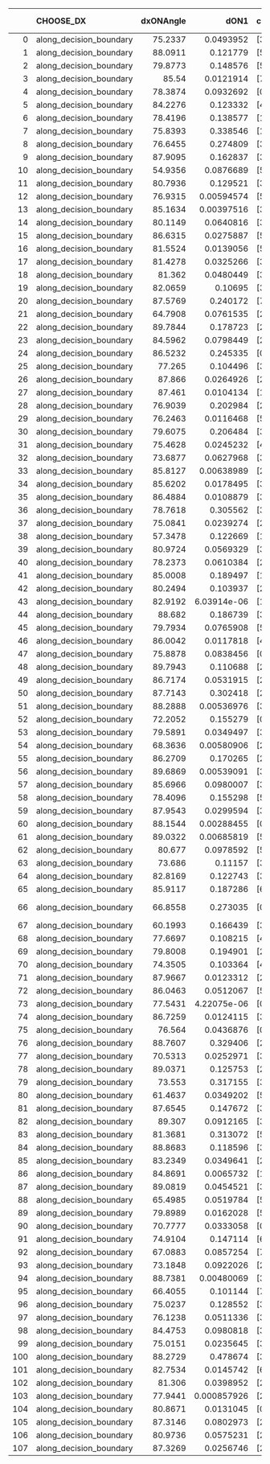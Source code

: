 |     | CHOOSE_DX               |   dxONAngle |        dON1 | cIDON1   |   dON_patch_1 |   nTON |         dON |   dxOFFAngle |       dOFF1 | cIDOFF1   |   dOFF_patch_1 |   nTOFF |        dOFF | SUCCESS   |   nExp |   dual_point_id |   subpoint_time_seconds |   total_execution_time |        logp |        dOFF/dON | Vote dOFF>dON   |
|----:|:------------------------|------------:|------------:|:---------|--------------:|-------:|------------:|-------------:|------------:|:----------|---------------:|--------:|------------:|:----------|-------:|----------------:|------------------------:|-----------------------:|------------:|----------------:|:----------------|
|   0 | along_decision_boundary |     75.2337 | 0.0493952   | [3 5]    |   0.0493952   |      1 | 0.0493952   |      74.6656 | 0.0538581   | [3 5]     |    0.0538581   |       1 | 0.0538581   | True      |      1 |               1 |                1.83563  |                2.39825 |  0          |     1.09035     | True            |
|   1 | along_decision_boundary |     88.0911 | 0.121779    | [5 7]    |   0.121779    |      1 | 0.121779    |      87.0783 | 0.15157     | [5 7]     |    0.15157     |       1 | 0.15157     | True      |      2 |               3 |                1.79582  |                6.87134 | -0.5        |     1.24464     | True            |
|   2 | along_decision_boundary |     79.8773 | 0.148576    | [5 7]    |   0.148576    |      1 | 0.148576    |      80.9653 | 0.0459782   | [5 7]     |    0.0459782   |       1 | 0.0459782   | False     |      3 |               4 |                1.98679  |                8.8677  | -1          |     0.30946     | False           |
|   3 | along_decision_boundary |     85.54   | 0.0121914   | [7 9]    |   0.0121914   |      1 | 0.0121914   |      87.4918 | 0.0216698   | [7 9]     |    0.0216698   |       1 | 0.0216698   | True      |      4 |               5 |                0.911108 |                9.7878  | -0.166667   |     1.77747     | True            |
|   4 | along_decision_boundary |     78.3874 | 0.0932692   | [0 1]    |   0.0932692   |      1 | 0.0932692   |      67.8007 | 0.215014    | [0 1]     |    0.215014    |       1 | 0.215014    | True      |      5 |               6 |                2.11652  |               11.9093  | -0.5        |     2.30531     | True            |
|   5 | along_decision_boundary |     84.2276 | 0.123332    | [4 7]    |   0.123332    |      1 | 0.123332    |      85.1178 | 0.214754    | [4 7]     |    0.214754    |       1 | 0.214754    | True      |      6 |               7 |                1.49082  |               13.4051  | -0.9        |     1.74128     | True            |
|   6 | along_decision_boundary |     78.4196 | 0.138577    | [1 2]    |   0.138577    |      1 | 0.138577    |      57.2133 | 0.0618129   | [0 2]     |    0.0618129   |       1 | 0.0618129   | False     |      7 |               9 |                1.97866  |               16.7152  | -1.33333    |     0.446054    | False           |
|   7 | along_decision_boundary |     75.8393 | 0.338546    | [1 7]    |   0.338546    |      1 | 0.338546    |      77.9706 | 0.0987322   | [0 7]     |    0.0987322   |       1 | 0.0987322   | False     |      8 |              10 |                2.65747  |               19.3816  | -0.642857   |     0.291636    | False           |
|   8 | along_decision_boundary |     76.6455 | 0.274809    | [3 7]    |   0.274809    |      1 | 0.274809    |      72.6775 | 0.159827    | [3 7]     |    0.159827    |       1 | 0.159827    | False     |      9 |              11 |                3.29884  |               22.6855  | -0.25       |     0.581593    | False           |
|   9 | along_decision_boundary |     87.9095 | 0.162837    | [3 7]    |   0.162837    |      1 | 0.162837    |      85.9948 | 0.017936    | [3 7]     |    0.017936    |       1 | 0.017936    | False     |     10 |              12 |                1.70703  |               24.4025  | -0.0555556  |     0.110147    | False           |
|  10 | along_decision_boundary |     54.9356 | 0.0876689   | [5 7]    |   0.0876689   |      1 | 0.0876689   |      61.1683 | 0.0859251   | [5 7]     |    0.0859251   |       1 | 0.0859251   | False     |     11 |              13 |                1.70549  |               26.1156  | -0          |     0.980108    | False           |
|  11 | along_decision_boundary |     80.7936 | 0.129521    | [3 4]    |   0.129521    |      1 | 0.129521    |      84.9295 | 0.04091     | [3 4]     |    0.04091     |       1 | 0.04091     | False     |     12 |              14 |                0.940256 |               27.0653  | -0.0454545  |     0.315856    | False           |
|  12 | along_decision_boundary |     76.9315 | 0.00594574  | [5 9]    |   0.00594574  |      1 | 0.00594574  |      80.5193 | 0.0124565   | [5 9]     |    0.0124565   |       1 | 0.0124565   | True      |     13 |              15 |                1.40267  |               28.476   | -0.166667   |     2.09502     | True            |
|  13 | along_decision_boundary |     85.1634 | 0.00397516  | [3 9]    |   0.00397516  |      1 | 0.00397516  |      86.9129 | 0.172935    | [3 9]     |    0.172935    |       1 | 0.172935    | True      |     14 |              16 |                1.58612  |               30.0706  | -0.0384615  |    43.5039      | True            |
|  14 | along_decision_boundary |     80.1149 | 0.0640816   | [3 7]    |   0.0640816   |      1 | 0.0640816   |      82.7463 | 0.256689    | [3 7]     |    0.256689    |       1 | 0.256689    | True      |     15 |              17 |                1.35354  |               31.4363  | -0          |     4.00565     | True            |
|  15 | along_decision_boundary |     86.6315 | 0.0275887   | [5 9]    |   0.0275887   |      1 | 0.0275887   |      86.683  | 0.389004    | [5 9]     |    0.389004    |       1 | 0.389004    | True      |     16 |              19 |                1.64572  |               35.315   | -0.0333333  |    14.1001      | True            |
|  16 | along_decision_boundary |     81.5524 | 0.0139056   | [5 7]    |   0.0139056   |      1 | 0.0139056   |      84.0761 | 0.214994    | [5 7]     |    0.214994    |       1 | 0.214994    | True      |     17 |              20 |                1.06884  |               36.3939  | -0.125      |    15.461       | True            |
|  17 | along_decision_boundary |     81.4278 | 0.0325266   | [3 5]    |   0.0325266   |      1 | 0.0325266   |      80.9211 | 0.0158579   | [3 5]     |    0.0158579   |       1 | 0.0158579   | False     |     18 |              21 |                0.897515 |               37.2984  | -0.264706   |     0.487536    | False           |
|  18 | along_decision_boundary |     81.362  | 0.0480449   | [3 7]    |   0.0480449   |      1 | 0.0480449   |      84.5716 | 0.25354     | [3 7]     |    0.25354     |       1 | 0.25354     | True      |     19 |              22 |                2.12104  |               39.4278  | -0.111111   |     5.27715     | True            |
|  19 | along_decision_boundary |     82.0659 | 0.10695     | [3 5]    |   0.10695     |      1 | 0.10695     |      80.964  | 0.0428356   | [3 5]     |    0.0428356   |       1 | 0.0428356   | False     |     20 |              23 |                0.877765 |               40.3167  | -0.236842   |     0.40052     | False           |
|  20 | along_decision_boundary |     87.5769 | 0.240172    | [7 9]    |   0.240172    |      1 | 0.240172    |      81.6198 | 0.16013     | [7 9]     |    0.16013     |       1 | 0.16013     | False     |     21 |              24 |                1.74229  |               42.068   | -0.1        |     0.666732    | False           |
|  21 | along_decision_boundary |     64.7908 | 0.0761535   | [2 5]    |   0.0761535   |      1 | 0.0761535   |      66.7304 | 0.139476    | [2 5]     |    0.139476    |       1 | 0.139476    | True      |     22 |              25 |                1.44197  |               43.5191  | -0.0238095  |     1.83151     | True            |
|  22 | along_decision_boundary |     89.7844 | 0.178723    | [2 5]    |   0.178723    |      1 | 0.178723    |      89.0903 | 0.0194077   | [2 5]     |    0.0194077   |       1 | 0.0194077   | False     |     23 |              26 |                1.49759  |               45.0299  | -0.0909091  |     0.108591    | False           |
|  23 | along_decision_boundary |     84.5962 | 0.0798449   | [2 4]    |   0.0798449   |      1 | 0.0798449   |      76.7455 | 0.0321989   | [2 4]     |    0.0321989   |       1 | 0.0321989   | False     |     24 |              28 |                0.931695 |               46.0112  | -0.0217391  |     0.403268    | False           |
|  24 | along_decision_boundary |     86.5232 | 0.245335    | [0 1]    |   0.245335    |      1 | 0.245335    |      89.3982 | 0.00603922  | [0 1]     |    0.00603922  |       1 | 0.00603922  | False     |     25 |              29 |                0.792288 |               46.8134  | -0          |     0.0246162   | False           |
|  25 | along_decision_boundary |     77.265  | 0.104496    | [3 7]    |   0.104496    |      1 | 0.104496    |      75.9395 | 0.137648    | [3 7]     |    0.137648    |       1 | 0.137648    | True      |     26 |              30 |                1.51305  |               48.3355  | -0.02       |     1.31726     | True            |
|  26 | along_decision_boundary |     87.866  | 0.0264926   | [2 7]    |   0.0264926   |      1 | 0.0264926   |      89.1703 | 0.348366    | [2 7]     |    0.348366    |       1 | 0.348366    | True      |     27 |              31 |                1.77072  |               50.1168  | -0          |    13.1496      | True            |
|  27 | along_decision_boundary |     87.461  | 0.0104134   | [1 5]    |   0.0104134   |      1 | 0.0104134   |      85.7426 | 0.015265    | [0 5]     |    0.015265    |       1 | 0.015265    | True      |     28 |              33 |                0.854831 |               52.4536  | -0.0185185  |     1.46591     | True            |
|  28 | along_decision_boundary |     76.9039 | 0.202984    | [2 4]    |   0.202984    |      1 | 0.202984    |      74.9546 | 0.134105    | [2 4]     |    0.134105    |       1 | 0.134105    | False     |     29 |              34 |                2.05707  |               54.5218  | -0.0714286  |     0.660668    | False           |
|  29 | along_decision_boundary |     76.2463 | 0.0116468   | [5 7]    |   0.0116468   |      1 | 0.0116468   |      80.0272 | 0.155246    | [5 7]     |    0.155246    |       1 | 0.155246    | True      |     30 |              35 |                1.21958  |               55.7504  | -0.0172414  |    13.3295      | True            |
|  30 | along_decision_boundary |     79.6075 | 0.206484    | [3 5]    |   0.206484    |      1 | 0.206484    |      88.149  | 0.098417    | [3 5]     |    0.098417    |       1 | 0.098417    | False     |     31 |              36 |                1.22828  |               56.9897  | -0.0666667  |     0.476632    | False           |
|  31 | along_decision_boundary |     75.4628 | 0.0245232   | [4 5]    |   0.0245232   |      1 | 0.0245232   |      77.6627 | 0.0371927   | [4 5]     |    0.0371927   |       1 | 0.0371927   | True      |     32 |              37 |                0.976444 |               57.9713  | -0.016129   |     1.51663     | True            |
|  32 | along_decision_boundary |     73.6877 | 0.0627968   | [3 7]    |   0.0627968   |      1 | 0.0627968   |      70.0717 | 0.166126    | [3 7]     |    0.166126    |       1 | 0.166126    | True      |     33 |              38 |                1.04931  |               59.0317  | -0.0625     |     2.64545     | True            |
|  33 | along_decision_boundary |     85.8127 | 0.00638989  | [2 4]    |   0.00638989  |      1 | 0.00638989  |      86.2932 | 0.0372572   | [2 4]     |    0.0372572   |       1 | 0.0372572   | True      |     34 |              39 |                1.17418  |               60.2149  | -0.136364   |     5.83064     | True            |
|  34 | along_decision_boundary |     85.6202 | 0.0178495   | [3 5]    |   0.0178495   |      1 | 0.0178495   |      89.9392 | 0.0347101   | [3 5]     |    0.0347101   |       1 | 0.0347101   | True      |     35 |              40 |                0.850641 |               61.0741  | -0.235294   |     1.94459     | True            |
|  35 | along_decision_boundary |     86.4884 | 0.0108879   | [3 5]    |   0.0108879   |      1 | 0.0108879   |      86.9886 | 0.00588591  | [3 5]     |    0.00588591  |       1 | 0.00588591  | False     |     36 |              41 |                0.908597 |               61.9939  | -0.357143   |     0.54059     | False           |
|  36 | along_decision_boundary |     78.7618 | 0.305562    | [3 5]    |   0.305562    |      1 | 0.305562    |      78.5763 | 0.0612852   | [3 5]     |    0.0612852   |       1 | 0.0612852   | False     |     37 |              42 |                1.5639   |               63.5734  | -0.222222   |     0.200566    | False           |
|  37 | along_decision_boundary |     75.0841 | 0.0239274   | [2 6]    |   0.0239274   |      1 | 0.0239274   |      73.4025 | 0.0460271   | [2 6]     |    0.0460271   |       1 | 0.0460271   | True      |     38 |              43 |                1.05316  |               64.6385  | -0.121622   |     1.92362     | True            |
|  38 | along_decision_boundary |     57.3478 | 0.122669    | [1 8]    |   0.122669    |      1 | 0.122669    |      71.2418 | 0.028914    | [0 8]     |    0.028914    |       1 | 0.028914    | False     |     39 |              45 |                1.08311  |               68.0265  | -0.210526   |     0.235707    | False           |
|  39 | along_decision_boundary |     80.9724 | 0.0569329   | [3 7]    |   0.0569329   |      1 | 0.0569329   |      85.7171 | 0.0786712   | [3 7]     |    0.0786712   |       1 | 0.0786712   | True      |     40 |              47 |                2.11086  |               74.0098  | -0.115385   |     1.38182     | True            |
|  40 | along_decision_boundary |     78.2373 | 0.0610384   | [2 7]    |   0.0610384   |      1 | 0.0610384   |      77.2216 | 0.128163    | [2 7]     |    0.128163    |       1 | 0.128163    | True      |     41 |              48 |                1.32796  |               75.3478  | -0.2        |     2.0997      | True            |
|  41 | along_decision_boundary |     85.0008 | 0.189497    | [1 2]    |   0.189497    |      1 | 0.189497    |      88.1448 | 0.0169052   | [0 2]     |    0.0169052   |       1 | 0.0169052   | False     |     42 |              49 |                1.20448  |               76.5665  | -0.304878   |     0.0892106   | False           |
|  42 | along_decision_boundary |     80.2494 | 0.103937    | [2 7]    |   0.103937    |      1 | 0.103937    |      77.2344 | 0.0847372   | [2 7]     |    0.0847372   |       1 | 0.0847372   | False     |     43 |              50 |                1.87896  |               78.4594  | -0.190476   |     0.815275    | False           |
|  43 | along_decision_boundary |     82.9192 | 6.03914e-06 | [1 2]    |   6.03914e-06 |      1 | 6.03914e-06 |      84.4197 | 0.113747    | [0 2]     |    0.113747    |       1 | 0.113747    | True      |     44 |              51 |                0.732484 |               79.1989  | -0.104651   | 18835.1         | True            |
|  44 | along_decision_boundary |     88.682  | 0.186739    | [3 7]    |   0.186739    |      1 | 0.186739    |      83.3239 | 0.249538    | [3 7]     |    0.249538    |       1 | 0.249538    | True      |     45 |              52 |                2.29471  |               81.5029  | -0.181818   |     1.3363      | True            |
|  45 | along_decision_boundary |     79.7934 | 0.0765908   | [5 9]    |   0.0765908   |      1 | 0.0765908   |      79.89   | 0.0267561   | [5 9]     |    0.0267561   |       1 | 0.0267561   | False     |     46 |              53 |                2.26437  |               83.7743  | -0.277778   |     0.349339    | False           |
|  46 | along_decision_boundary |     86.0042 | 0.0117818   | [4 5]    |   0.0117818   |      1 | 0.0117818   |      81.9993 | 0.0924372   | [4 5]     |    0.0924372   |       1 | 0.0924372   | True      |     47 |              54 |                1.76033  |               85.5517  | -0.173913   |     7.84576     | True            |
|  47 | along_decision_boundary |     75.8878 | 0.0838456   | [0 1]    |   0.0838456   |      1 | 0.0838456   |      74.8669 | 0.10315     | [0 1]     |    0.10315     |       1 | 0.10315     | True      |     48 |              55 |                1.86305  |               87.4296  | -0.265957   |     1.23024     | True            |
|  48 | along_decision_boundary |     89.7943 | 0.110688    | [2 7]    |   0.110688    |      1 | 0.110688    |      89.5963 | 0.358866    | [2 7]     |    0.358866    |       1 | 0.358866    | True      |     49 |              56 |                4.01717  |               91.4583  | -0.375      |     3.24213     | True            |
|  49 | along_decision_boundary |     86.7174 | 0.0531915   | [2 7]    |   0.0531915   |      1 | 0.0531915   |      86.7776 | 0.00329571  | [2 7]     |    0.00329571  |       1 | 0.00329571  | False     |     50 |              57 |                1.73725  |               93.2059  | -0.5        |     0.0619594   | False           |
|  50 | along_decision_boundary |     87.7143 | 0.302418    | [2 4]    |   0.302418    |      1 | 0.302418    |      79.3337 | 0.163126    | [2 4]     |    0.163126    |       1 | 0.163126    | False     |     51 |              58 |                2.5515   |               95.7633  | -0.36       |     0.539406    | False           |
|  51 | along_decision_boundary |     88.2888 | 0.00536976  | [3 5]    |   0.00536976  |      1 | 0.00536976  |      87.1833 | 0.0669139   | [3 5]     |    0.0669139   |       1 | 0.0669139   | True      |     52 |              59 |                1.63262  |               97.4047  | -0.245098   |    12.4612      | True            |
|  52 | along_decision_boundary |     72.2052 | 0.155279    | [0 1]    |   0.155279    |      1 | 0.155279    |      79.512  | 0.0415278   | [0 1]     |    0.0415278   |       1 | 0.0415278   | False     |     53 |              61 |                1.54859  |              100.034   | -0.346154   |     0.267441    | False           |
|  53 | along_decision_boundary |     79.5891 | 0.0349497   | [3 5]    |   0.0349497   |      1 | 0.0349497   |      87.867  | 0.0291475   | [3 5]     |    0.0291475   |       1 | 0.0291475   | False     |     54 |              63 |                1.27461  |              103.173   | -0.235849   |     0.833984    | False           |
|  54 | along_decision_boundary |     68.3636 | 0.00580906  | [2 7]    |   0.00580906  |      1 | 0.00580906  |      69.3037 | 0.0101938   | [2 7]     |    0.0101938   |       1 | 0.0101938   | True      |     55 |              64 |                0.838771 |              104.018   | -0.148148   |     1.75481     | True            |
|  55 | along_decision_boundary |     86.2709 | 0.170265    | [2 5]    |   0.170265    |      1 | 0.170265    |      86.8901 | 0.110928    | [2 5]     |    0.110928    |       1 | 0.110928    | False     |     56 |              65 |                1.82032  |              105.845   | -0.227273   |     0.6515      | False           |
|  56 | along_decision_boundary |     89.6869 | 0.00539091  | [3 7]    |   0.00539091  |      1 | 0.00539091  |      89.4189 | 0.0700254   | [3 7]     |    0.0700254   |       1 | 0.0700254   | True      |     57 |              66 |                1.00648  |              106.856   | -0.142857   |    12.9895      | True            |
|  57 | along_decision_boundary |     85.6966 | 0.0980007   | [3 5]    |   0.0980007   |      1 | 0.0980007   |      88.5574 | 0.00444588  | [3 5]     |    0.00444588  |       1 | 0.00444588  | False     |     58 |              67 |                0.831101 |              107.697   | -0.219298   |     0.0453658   | False           |
|  58 | along_decision_boundary |     78.4096 | 0.155298    | [5 9]    |   0.155298    |      1 | 0.155298    |      84.1968 | 0.0941662   | [5 9]     |    0.0941662   |       1 | 0.0941662   | False     |     59 |              68 |                1.79389  |              109.498   | -0.137931   |     0.606359    | False           |
|  59 | along_decision_boundary |     87.9543 | 0.0299594   | [3 7]    |   0.0299594   |      1 | 0.0299594   |      86.6121 | 0.113188    | [3 7]     |    0.113188    |       1 | 0.113188    | True      |     60 |              69 |                1.52308  |              111.027   | -0.0762712  |     3.77805     | True            |
|  60 | along_decision_boundary |     88.1544 | 0.00288455  | [0 7]    |   0.00288455  |      1 | 0.00288455  |      83.8945 | 0.131949    | [1 7]     |    0.131949    |       1 | 0.131949    | True      |     61 |              70 |                0.94148  |              111.974   | -0.133333   |    45.7432      | True            |
|  61 | along_decision_boundary |     89.0322 | 0.00685819  | [5 7]    |   0.00685819  |      1 | 0.00685819  |      86.9308 | 0.0109079   | [5 7]     |    0.0109079   |       1 | 0.0109079   | True      |     62 |              71 |                1.0557   |              113.043   | -0.204918   |     1.59049     | True            |
|  62 | along_decision_boundary |     80.677  | 0.0978592   | [5 7]    |   0.0978592   |      1 | 0.0978592   |      78.6388 | 0.0200016   | [5 7]     |    0.0200016   |       1 | 0.0200016   | False     |     63 |              72 |                1.42935  |              114.483   | -0.290323   |     0.204391    | False           |
|  63 | along_decision_boundary |     73.686  | 0.11157     | [3 8]    |   0.11157     |      1 | 0.11157     |      71.9073 | 0.193421    | [3 8]     |    0.193421    |       1 | 0.193421    | True      |     64 |              73 |                2.04588  |              116.539   | -0.198413   |     1.73364     | True            |
|  64 | along_decision_boundary |     82.8169 | 0.122743    | [3 8]    |   0.122743    |      1 | 0.122743    |      81.5851 | 0.116147    | [3 8]     |    0.116147    |       1 | 0.116147    | False     |     65 |              74 |                1.31851  |              117.863   | -0.28125    |     0.946265    | False           |
|  65 | along_decision_boundary |     85.9117 | 0.187286    | [6 7]    |   0.187286    |      1 | 0.187286    |      89.8954 | 0.0145098   | [6 7]     |    0.0145098   |       1 | 0.0145098   | False     |     66 |              75 |                0.863356 |              118.733   | -0.192308   |     0.0774742   | False           |
|  66 | along_decision_boundary |     66.8558 | 0.273035    | [0 2]    |   0.273035    |      1 | 0.273035    |      70.3976 | 1.09342e-05 | [1 2]     |    1.09342e-05 |       1 | 1.09342e-05 | False     |     67 |              76 |                1.23328  |              119.974   | -0.121212   |     4.00468e-05 | False           |
|  67 | along_decision_boundary |     60.1993 | 0.166439    | [3 7]    |   0.166439    |      1 | 0.166439    |      65.6697 | 0.11398     | [3 7]     |    0.11398     |       1 | 0.11398     | False     |     68 |              77 |                1.3831   |              121.362   | -0.0671642  |     0.684817    | False           |
|  68 | along_decision_boundary |     77.6697 | 0.108215    | [4 5]    |   0.108215    |      1 | 0.108215    |      81.7729 | 0.190763    | [4 5]     |    0.190763    |       1 | 0.190763    | True      |     69 |              79 |                1.71085  |              123.125   | -0.0294118  |     1.76282     | True            |
|  69 | along_decision_boundary |     79.8008 | 0.194901    | [2 5]    |   0.194901    |      1 | 0.194901    |      82.5647 | 0.0215853   | [2 5]     |    0.0215853   |       1 | 0.0215853   | False     |     70 |              80 |                1.68471  |              124.824   | -0.0652174  |     0.11075     | False           |
|  70 | along_decision_boundary |     74.3505 | 0.103364    | [4 7]    |   0.103364    |      1 | 0.103364    |      77.1336 | 0.0052781   | [4 7]     |    0.0052781   |       1 | 0.0052781   | False     |     71 |              81 |                1.69692  |              126.531   | -0.0285714  |     0.0510631   | False           |
|  71 | along_decision_boundary |     87.9667 | 0.0123312   | [2 7]    |   0.0123312   |      1 | 0.0123312   |      87.4773 | 0.0336551   | [2 7]     |    0.0336551   |       1 | 0.0336551   | True      |     72 |              82 |                0.764422 |              127.304   | -0.00704225 |     2.72926     | True            |
|  72 | along_decision_boundary |     86.0463 | 0.0512067   | [5 7]    |   0.0512067   |      1 | 0.0512067   |      84.8984 | 0.0246302   | [5 7]     |    0.0246302   |       1 | 0.0246302   | False     |     73 |              83 |                0.784435 |              128.094   | -0.0277778  |     0.480996    | False           |
|  73 | along_decision_boundary |     77.5431 | 4.22075e-06 | [0 9]    |   4.22075e-06 |      1 | 4.22075e-06 |      86.7283 | 0.188778    | [1 9]     |    0.188778    |       1 | 0.188778    | True      |     74 |              84 |                1.57833  |              129.68    | -0.00684932 | 44726.2         | True            |
|  74 | along_decision_boundary |     86.7259 | 0.0124115   | [3 5]    |   0.0124115   |      1 | 0.0124115   |      88.467  | 0.00638436  | [3 5]     |    0.00638436  |       1 | 0.00638436  | False     |     75 |              85 |                0.759171 |              130.447   | -0.027027   |     0.514393    | False           |
|  75 | along_decision_boundary |     76.564  | 0.0436876   | [0 4]    |   0.0436876   |      1 | 0.0436876   |      78.779  | 0.0936749   | [1 4]     |    0.0936749   |       1 | 0.0936749   | True      |     76 |              86 |                1.18979  |              131.644   | -0.00666667 |     2.1442      | True            |
|  76 | along_decision_boundary |     88.7607 | 0.329406    | [2 6]    |   0.329406    |      1 | 0.329406    |      84.4153 | 0.00234397  | [2 6]     |    0.00234397  |       1 | 0.00234397  | False     |     77 |              87 |                1.77758  |              133.431   | -0.0263158  |     0.00711576  | False           |
|  77 | along_decision_boundary |     70.5313 | 0.0252971   | [3 7]    |   0.0252971   |      1 | 0.0252971   |      60.3508 | 0.132789    | [3 7]     |    0.132789    |       1 | 0.132789    | True      |     78 |              88 |                1.76965  |              135.208   | -0.00649351 |     5.24919     | True            |
|  78 | along_decision_boundary |     89.0371 | 0.125753    | [2 3]    |   0.125753    |      1 | 0.125753    |      86.0312 | 0.0273574   | [2 3]     |    0.0273574   |       1 | 0.0273574   | False     |     79 |              90 |                0.790118 |              137.014   | -0.025641   |     0.217549    | False           |
|  79 | along_decision_boundary |     73.553  | 0.317155    | [3 7]    |   0.317155    |      1 | 0.317155    |      72.3672 | 0.0445885   | [3 7]     |    0.0445885   |       1 | 0.0445885   | False     |     80 |              91 |                2.03016  |              139.057   | -0.00632911 |     0.140589    | False           |
|  80 | along_decision_boundary |     61.4637 | 0.0349202   | [5 7]    |   0.0349202   |      1 | 0.0349202   |      69.3838 | 0.0418891   | [5 7]     |    0.0418891   |       1 | 0.0418891   | True      |     81 |              92 |                1.11352  |              140.181   | -0          |     1.19957     | True            |
|  81 | along_decision_boundary |     87.6545 | 0.147672    | [3 6]    |   0.147672    |      1 | 0.147672    |      89.0675 | 0.244805    | [3 6]     |    0.244805    |       1 | 0.244805    | True      |     82 |              94 |                1.77726  |              141.995   | -0.00617284 |     1.65776     | True            |
|  82 | along_decision_boundary |     89.307  | 0.0912165   | [3 6]    |   0.0912165   |      1 | 0.0912165   |      88.0245 | 0.315339    | [3 6]     |    0.315339    |       1 | 0.315339    | True      |     83 |              95 |                1.88141  |              143.886   | -0.0243902  |     3.45704     | True            |
|  83 | along_decision_boundary |     81.3681 | 0.313072    | [5 7]    |   0.313072    |      1 | 0.313072    |      80.654  | 0.0212209   | [5 7]     |    0.0212209   |       1 | 0.0212209   | False     |     84 |              96 |                2.46082  |              146.355   | -0.0542169  |     0.0677828   | False           |
|  84 | along_decision_boundary |     88.8683 | 0.118596    | [3 5]    |   0.118596    |      1 | 0.118596    |      78.9439 | 0.080856    | [3 5]     |    0.080856    |       1 | 0.080856    | False     |     85 |              97 |                1.20922  |              147.571   | -0.0238095  |     0.681776    | False           |
|  85 | along_decision_boundary |     83.2349 | 0.0349641   | [2 5]    |   0.0349641   |      1 | 0.0349641   |      85.2902 | 0.0393691   | [2 5]     |    0.0393691   |       1 | 0.0393691   | True      |     86 |              99 |                0.800853 |              149.803   | -0.00588235 |     1.12599     | True            |
|  86 | along_decision_boundary |     84.8691 | 0.0065732   | [1 5]    |   0.0065732   |      1 | 0.0065732   |      84.5026 | 0.0251051   | [0 5]     |    0.0251051   |       1 | 0.0251051   | True      |     87 |             100 |                0.835172 |              150.65    | -0.0232558  |     3.81931     | True            |
|  87 | along_decision_boundary |     89.0819 | 0.0454521   | [3 7]    |   0.0454521   |      1 | 0.0454521   |      89.1956 | 0.0626928   | [3 7]     |    0.0626928   |       1 | 0.0626928   | True      |     88 |             101 |                1.28435  |              151.943   | -0.0517241  |     1.37932     | True            |
|  88 | along_decision_boundary |     65.4985 | 0.0519784   | [5 7]    |   0.0519784   |      1 | 0.0519784   |      70.7744 | 0.000528916 | [5 7]     |    0.000528916 |       1 | 0.000528916 | False     |     89 |             102 |                1.08362  |              153.035   | -0.0909091  |     0.0101757   | False           |
|  89 | along_decision_boundary |     79.8989 | 0.0162028   | [5 9]    |   0.0162028   |      1 | 0.0162028   |      78.632  | 0.137044    | [5 9]     |    0.137044    |       1 | 0.137044    | True      |     90 |             103 |                1.24782  |              154.292   | -0.0505618  |     8.45803     | True            |
|  90 | along_decision_boundary |     70.7777 | 0.0333058   | [0 1]    |   0.0333058   |      1 | 0.0333058   |      71.8885 | 0.0134806   | [0 1]     |    0.0134806   |       1 | 0.0134806   | False     |     91 |             104 |                0.778282 |              155.076   | -0.0888889  |     0.404753    | False           |
|  91 | along_decision_boundary |     74.9104 | 0.147114    | [6 9]    |   0.147114    |      1 | 0.147114    |      83.2149 | 0.15006     | [6 9]     |    0.15006     |       1 | 0.15006     | True      |     92 |             105 |                0.673153 |              155.754   | -0.0494505  |     1.02003     | True            |
|  92 | along_decision_boundary |     67.0883 | 0.0857254   | [7 9]    |   0.0857254   |      1 | 0.0857254   |      62.3133 | 0.194555    | [7 9]     |    0.194555    |       1 | 0.194555    | True      |     93 |             106 |                1.65435  |              157.414   | -0.0869565  |     2.26952     | True            |
|  93 | along_decision_boundary |     73.1848 | 0.0922026   | [2 5]    |   0.0922026   |      1 | 0.0922026   |      74.176  | 0.0711566   | [2 5]     |    0.0711566   |       1 | 0.0711566   | False     |     94 |             107 |                1.30769  |              158.732   | -0.134409   |     0.771742    | False           |
|  94 | along_decision_boundary |     88.7381 | 0.00480069  | [3 5]    |   0.00480069  |      1 | 0.00480069  |      88.2541 | 0.0010888   | [3 5]     |    0.0010888   |       1 | 0.0010888   | False     |     95 |             108 |                0.76901  |              159.509   | -0.0851064  |     0.2268      | False           |
|  95 | along_decision_boundary |     66.4055 | 0.101144    | [7 9]    |   0.101144    |      1 | 0.101144    |      69.0892 | 0.248811    | [7 9]     |    0.248811    |       1 | 0.248811    | True      |     96 |             109 |                0.995203 |              160.509   | -0.0473684  |     2.45997     | True            |
|  96 | along_decision_boundary |     75.0237 | 0.128552    | [3 6]    |   0.128552    |      1 | 0.128552    |      75.2914 | 0.0662593   | [3 6]     |    0.0662593   |       1 | 0.0662593   | False     |     97 |             110 |                1.10201  |              161.62    | -0.0833333  |     0.515426    | False           |
|  97 | along_decision_boundary |     76.1238 | 0.0511336   | [3 5]    |   0.0511336   |      1 | 0.0511336   |      70.7966 | 0.322124    | [3 5]     |    0.322124    |       1 | 0.322124    | True      |     98 |             111 |                1.25766  |              162.885   | -0.0463918  |     6.29966     | True            |
|  98 | along_decision_boundary |     84.4753 | 0.0980818   | [3 6]    |   0.0980818   |      1 | 0.0980818   |      87.82   | 0.0343659   | [3 6]     |    0.0343659   |       1 | 0.0343659   | False     |     99 |             113 |                1.10171  |              164.018   | -0.0816327  |     0.35038     | False           |
|  99 | along_decision_boundary |     75.0151 | 0.0235645   | [3 5]    |   0.0235645   |      1 | 0.0235645   |      73.7337 | 0.00127376  | [3 5]     |    0.00127376  |       1 | 0.00127376  | False     |    100 |             114 |                0.957141 |              164.986   | -0.0454545  |     0.0540542   | False           |
| 100 | along_decision_boundary |     88.2729 | 0.478674    | [3 5]    |   0.478674    |      1 | 0.478674    |      79.7384 | 0.0489833   | [3 5]     |    0.0489833   |       1 | 0.0489833   | False     |    101 |             115 |                1.98449  |              166.978   | -0.02       |     0.102331    | False           |
| 101 | along_decision_boundary |     82.7534 | 0.0145742   | [6 7]    |   0.0145742   |      1 | 0.0145742   |      79.0713 | 0.281358    | [6 7]     |    0.281358    |       1 | 0.281358    | True      |    102 |             116 |                1.62999  |              168.618   | -0.0049505  |    19.3052      | True            |
| 102 | along_decision_boundary |     81.306  | 0.0398952   | [2 7]    |   0.0398952   |      1 | 0.0398952   |      84.9503 | 0.0298743   | [2 7]     |    0.0298743   |       1 | 0.0298743   | False     |    103 |             117 |                1.00282  |              169.631   | -0.0196078  |     0.748819    | False           |
| 103 | along_decision_boundary |     77.9441 | 0.000857926 | [2 7]    |   0.000857926 |      1 | 0.000857926 |      77.3343 | 0.199806    | [2 7]     |    0.199806    |       1 | 0.199806    | True      |    104 |             119 |                1.58038  |              171.24    | -0.00485437 |   232.895       | True            |
| 104 | along_decision_boundary |     80.8671 | 0.0131045   | [0 2]    |   0.0131045   |      1 | 0.0131045   |      73.7532 | 0.101047    | [1 2]     |    0.101047    |       1 | 0.101047    | True      |    105 |             120 |                0.865105 |              172.112   | -0.0192308  |     7.71085     | True            |
| 105 | along_decision_boundary |     87.3146 | 0.0802973   | [2 3]    |   0.0802973   |      1 | 0.0802973   |      79.6891 | 0.0735934   | [2 3]     |    0.0735934   |       1 | 0.0735934   | False     |    106 |             121 |                1.63496  |              173.752   | -0.0428571  |     0.916511    | False           |
| 106 | along_decision_boundary |     80.9736 | 0.0575231   | [2 7]    |   0.0575231   |      1 | 0.0575231   |      81.9718 | 0.190303    | [2 7]     |    0.190303    |       1 | 0.190303    | True      |    107 |             122 |                1.50112  |              175.259   | -0.0188679  |     3.30829     | True            |
| 107 | along_decision_boundary |     87.3269 | 0.0256746   | [2 7]    |   0.0256746   |      1 | 0.0256746   |      89.4488 | 0.0755307   | [2 7]     |    0.0755307   |       1 | 0.0755307   | True      |    108 |             123 |                0.836936 |              176.102   | -0.0420561  |     2.94185     | True            |